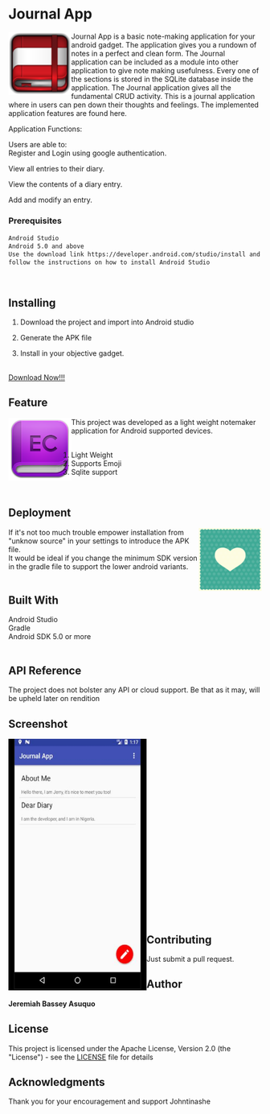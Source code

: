 # Journal App

<img src="https://github.com/jbassuquo4/Journal-App/blob/master/icons/redicon.png"  align="left" height="125" width="125" >
Journal App is a basic note-making application for your android gadget.
The application gives you a rundown of notes in a perfect and clean form. The Journal application can be included as a module into other application to give note making usefulness. Every one of the sections is stored in the SQLite database inside the application. The Journal application gives all the fundamental CRUD activity. 
This is a journal application where in users can pen down their thoughts and feelings. The implemented application features are found here.
<p></p>
Application Functions:<p></p>
Users are able to:<br>
Register and Login using google authentication.<p></p>
View all entries to their diary.<p></p>
View the contents of a diary entry.<p></p>
Add and modify an entry.<br>

### Prerequisites

```
Android Studio
Android 5.0 and above
Use the download link https://developer.android.com/studio/install and follow the instructions on how to install Android Studio
```
<br>

## Installing

1) Download the project and import into Android studio

2) Generate the APK file

3) Install in your objective gadget.
<br>
<a href="https://github.com/jbassuquo4/Journal-App/blob/master/app/build/outputs/apk/debug/app-debug.apk">Download Now!!!</a>
<br>

## Feature

<img src="https://github.com/jbassuquo4/Journal-App/blob/master/icons/purple.png"  align="left" height="125" width="125" >
This project was developed as a light weight notemaker application for Android supported devices. <br><br>

1) Light Weight <br>
2) Supports Emoji<br>
3) Sqlite support<br>
<br>

## Deployment

<img src="https://github.com/jbassuquo4/Journal-App/blob/master/icons/love.png" align="right" height="125" width="125" >
If it's not too much trouble empower installation from "unknow source" in your settings to introduce the APK file. <br> 
It would be ideal if you change the minimum SDK version in the gradle file to support the lower android variants. <br>
<br>

## Built With

Android Studio <br>
Gradle <br>
Android SDK 5.0 or more <br>
<br>

## API Reference

The project does not bolster any API or cloud support. Be that as it may, will be upheld later on rendition 

## Screenshot

<img src="https://github.com/jbassuquo4/Journal-App/blob/master/icons/screen.JPG" align="left" height="500" width="275" >

<br><br><br><br><br><br><br><br><br><br><br><br><br><br><br><br><br><br><br><br><br>

## Contributing

Just submit a pull request.

## Author

**Jeremiah Bassey Asuquo**

## License

This project is licensed under the Apache License, Version 2.0 (the "License") - see the [LICENSE](https://github.com/jbassuquo4/Journal-App/blob/master/LICENSE) file for details

## Acknowledgments

Thank you for your encouragement and support Johntinashe
